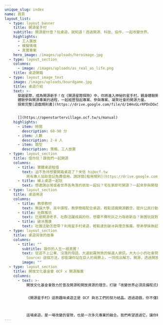 ```yaml
---
unique_slug: index
name: 首頁
layout_list:
  - type: layout_banner
    title: 開源星手村
    subtitle: 開源是什麼？玩桌遊，就知道！透過開源、科技、協作，一起改變世界。
    highlights:
      - 工人置放
      - 模擬情境
      - 真實專案
    hero_image: /images/uploads/heroimage.jpg
  - type: layout_section
    columns:
      - image: /images/uploads/as_real_as_life.png
    title: 桌遊開箱
  - type: layout_image_text
    image: /images/uploads/boardgame.jpg
    title: 桌遊介紹
    text: >-
      穿越星際，成為開源新手！在《開源星際探險》中，你將進入神秘的星手村，親身體驗開源精神的真諦。發起專案、邀請夥伴、自主執行，並運用事件卡、星源樹等元素，攜手推進專案。合作中爭取影響力，獲得最多影響力分數的玩家獲勝！玩家間的團結更將塑造世界，進步或衰退，盡在你手！
      體驗參與開源專案的過程，一起經歷發起專案、參與專案、凝聚社會的開源力量。
      探索完整[遊戲規則書](https://drive.google.com/file/d/1HHvGLrRPDnDOx5FK9SfJBemZlrKdMEji/view?usp=drive_link)！


      [](https://openstartervillage.ocf.tw/s/manual)
    highlights:
      - item: 時間
        description: 60-90 分
      - item: 人數
        description: 2-4 人
      - item: 類型
        description: 策略、工人放置
  - type: layout_section
    title: 借你玩！跟我們一起開源
    columns:
      - title: 實體桌遊租借
        text: 迫不急待想要開箱桌遊了？來信 hi@ocf.tw
          將有專人協助登記免費借用。請詳閱[租用規則](https://drive.google.com/file/d/120Fbj4QsPwRsWWxCkzCGqmImDnbfgjlB/view?usp=drive_link)(目前僅提供中文版桌遊，限於台灣本島內租借)。
      - title: 線上桌遊一起玩
        text: 想邀請台灣或者世界各角落的朋友一起玩？宅在家即可開源？一起來參與開發線上版本！
  - type: layout_section
    title: 桌遊用途
    columns:
      - title: 教學教材
        text: 無論大學、高中課程，教學簡報配合桌遊，輕鬆認識開源觀念，提升公民行動力！
      - title: 社群推坑
        text: 已是開源老手、社群活躍成員的你，想要不費吹灰之力吸收新血？揪團玩就對了！
      - title: 破冰團康
        text: 社團活動怎麼帶？利用星手村桌遊，輕鬆達到破冰與理念推廣。學弟學妹揪起來！
  - type: layout_section
    title: 桌遊背後的故事
    columns:
      - title: ""
        subtitle: 跟你的人生一樣真實！
        text: 從追不上公車、沒落的母語、大選前霧煞煞的候選人資訊，大大小小的社會問題，這些煩惱不僅是你的，更是大家的。眾人心中都渴望改變，卻常常束手無策。然而，開源（Open
          Source）這個方法，卻能讓你站在巨人的肩膀上，一同找出解方。開源，透過開放的資源和科技技術，與夥伴們攜手合作，借鑑前人的成就，創造出實用的科技工具和服務，從根本上改善問題。「科技工具」不只是「程式人」的專屬，透過開源與協作，我們希望帶你一起探索，如何讓擁有不同技能，有心解決社會議題的熱血人士，一起創造「科技工具」！
        image: ""
  - type: layout_section
    title: 開放文化基金會 OCF x 開源推廣
    columns:
      - text: >-
          開放文化基金會致力於普及開源和開放資源的理念，打破「改變世界必須具備程式技能」的刻板觀念。我們要展開科技與社會之間的對話，推動開源人才的多樣性，解決更多元的問題。


          《開源星手村》這款趣味桌遊正是 OCF 與志工們的努力結晶。透過遊戲，你不僅能體驗從專案的發起、參與，到最終結果的過程，更能認識真實世界中已存在的開源成果。原來，在運用科技改變世界的過程中，語言、行銷、法律等多種專業都不可或缺。



          這場桌遊，是一場改變的冒險，也是一次多元專業的融合。我們希望透過它，讓你瞭解開源專案的精髓，並發現在科技改變世界的旅途中，每個人的專長都有著不可或缺的價值。
---
```

